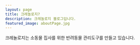 ```yaml
---
layout: page
title: 크레놀로지?
description: 크레놀로지 블로그입니다.
featured_image: aboutPage.jpg
---
```


<!-- # 소동물 -->

크레놀로지는 소동물 집사를 위한 반려동물 관리도구를 만들고 있습니다. 

<!-- 기타 반려동물? 소동물? 

- 소동물 집사의 길은 쉬운 것 같으면서도 어렵습니다. 




주류 반려동물인 개와 고양이를 제외한 기타 반려동물은 더 다양한 종이 있지만 정보의 양은 훨씬 적고 쉽게 접근하기도 어렵습니다. 통계청 정보에 따르면 전체 반려동물 중 개와 고양이를 제외하면 1% 남짓이라고 하니 놀라운 일은 아닙니다. 다만, 이런 통계 마저도 정확도가 떨어진다는 지적을 받고 있으니 이들에 대한 우리 사회의 인지도가 상당히 미약하다는 인상을 줍니다.
소동물이라는 단어가 과연 맞는 것일까 싶으면서도 이들을 표현하기에 더 적절한 단어를 찾아내기는 어려운 일입니다. 대체로 개와 고양이보다는 작은 몸집을 가지고 있고 포유류, 조류, 파충류, 어류, 절지동물 등 다양한 분류의 동물이 포함되는 개념에 가장 적절한 말은 소동



# 반려동물



# 소동물의 동물권

# 우리 사회의 모습 -->
